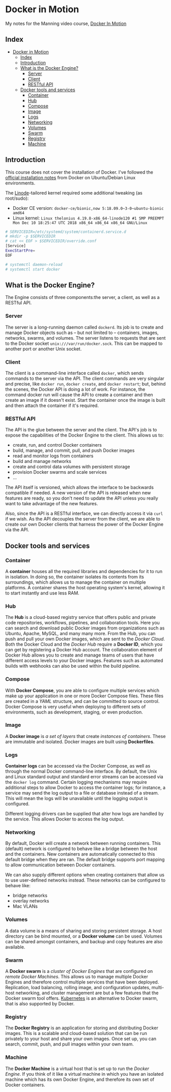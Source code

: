 # Docker in Motion

My notes for the Manning video course, [Docker In Motion][1]

## Index

- [Docker in Motion](#docker-in-motion)
  - [Index](#index)
  - [Introduction](#introduction)
  - [What is the Docker Engine?](#what-is-the-docker-engine)
    - [Server](#server)
    - [Client](#client)
    - [RESTful API](#restful-api)
  - [Docker tools and services](#docker-tools-and-services)
    - [Container](#container)
    - [Hub](#hub)
    - [Compose](#compose)
    - [Image](#image)
    - [Logs](#logs)
    - [Networking](#networking)
    - [Volumes](#volumes)
    - [Swarm](#swarm)
    - [Registry](#registry)
    - [Machine](#machine)

## Introduction

This course does not cover the installation of Docker. I've followed the [official installation notes][2] from Docker on Ubuntu/Debian Linux environments.

The [Linode][3]-tailored kernel required some additional tweaking (as root/sudo):

- Docker CE version: `docker-ce/bionic,now 5:18.09.0~3-0~ubuntu-bionic amd64`
- Linux kernel: `Linux thelonius 4.19.8-x86_64-linode120 #1 SMP PREEMPT Mon Dec 10 18:25:47 UTC 2018 x86_64 x86_64 x86_64 GNU/Linux`
  
```Bash
# SERVICEDIR=/etc/systemd/system/containerd.service.d
# mkdir -p $SERVICEDIR
# cat << EOF > $SERVICEDIR/override.conf
[Service]
ExecStartPre=
EOF

# systemctl daemon-reload
# systemctl start docker
```

## What is the Docker Engine?

The Engine consists of three components:the server, a client, as well as a RESTful API.

### Server

The server is a long-running daemon called `dockerd`. Its job is to create and manage Docker objects such as – but not limited to – containers, images, networks, swarms, and volumes. The server listens to requests that are sent to the Docker socket `unix:///var/run/docker.sock`. This can be mapped to another port or another Unix socket.

### Client

The client is a command-line interface called `docker`, which sends commands to the server via the API. The client commands are very singular and precise, like `docker run`, `docker create`, and `docker restart`; but, behind the scenes, the Docker API is doing a lot of work. For instance, the command docker run will cause the API to create a container and then create an image if it doesn't exist. Start the container once the image is built and then attach the container if it's required.

### RESTful API

The API is the glue between the server and the client. The API's job is to expose the capabilities of the Docker Engine to the client. This allows us to:

- create, run, and control Docker containers
- build, manage, and commit, pull, and push Docker images
- read and monitor logs from containers
- build and manage networks
- create and control data volumes with persistent storage
- provision Docker swarms and scale services
- ...

 The API itself is versioned, which allows the interface to be backwards compatible if needed. A new version of the API is released when new features are ready, so you don't need to update the API unless you really want to take advantage of the new features. 
 
 Also, since the API is a RESTful interface, we can directly access it via `curl` if we wish. As the API decouples the server from the client, we are able to create our own Docker clients that harness the power of the Docker Engine via the API.

## Docker tools and services

### Container

A **container** houses all the required libraries and dependencies for it to run in isolation. In doing so, the container isolates its contents from its surroundings, which allows us to manage the container on multiple platforms. A container shares the host operating system's kernel, allowing it to start instantly and use less RAM.

### Hub

The **Hub** is a cloud-based registry service that offers public and private code repositories, workflows, pipelines, and collaboration tools. Here you can search and download public Docker images from organizations such as Ubuntu, Apache, MySQL, and many many more. From the Hub, you can push and pull your own Docker images, which are sent to the *Docker Cloud*. Both the Docker Cloud and the *Docker Hub* require a **Docker ID**, which you can get by registering a Docker Hub account. The collaboration element of Docker Hub allows you to create and manage teams of users that have different access levels to your Docker images. Features such as automated builds with webhooks can also be used within the build pipeline.

### Compose

With **Docker Compose**, you are able to configure multiple services which make up your application in one or more Docker Compose files. These files are created in a *YAML* structure, and can be committed to source control. Docker Compose is very useful when deploying to different sets of environments, such as development, staging, or even production.

### Image

A **Docker image** is *a set of layers* that create *instances of containers*. These are immutable and isolated. Docker images are built using **Dockerfiles**.

### Logs

**Container logs** can be accessed via the Docker Compose, as well as through the normal Docker command-line interface. By default, the Unix and Linux standard output and standard error streams can be accessed via the `docker log` command. Certain logging mechanisms may require additional steps to allow Docker to access the container logs; for instance, a service may send the log output to a file or database instead of a stream. This will mean the logs will be unavailable until the logging output is configured.

Different logging drivers can be supplied that alter how logs are handled by the service. This allows Docker to access the log output.

### Networking

By default, Docker will create a network between running containers. This (default) network is configured to behave like a bridge between the host and the containers. New containers are automatically connected to this default bridge when they are ran. The default bridge supports port mapping to allow communication between Docker containers.

We can also supply different options when creating containers that allow us to use user-defined networks instead. These networks can be configured to behave like:

- bridge networks
- overlay networks
- Mac VLANs

### Volumes

A data volume is a means of sharing and storing persistent storage. A host directory can be bind mounted, or a **Docker volume** can be used. Volumes can be shared amongst containers, and backup and copy features are also available.

### Swarm

A **Docker swarm** is a *cluster of Docker Engines* that are configured on *remote Docker Machines*. This allows us to manage multiple Docker Engines and therefore control multiple services that have been deployed. Replication, load balancing, rolling image, and configuration updates, multi-host networking, and cluster management are but a few features that the Docker swarm tool offers. [Kubernetes][4] is an alternative to Docker swarm, that is also supported by Docker.

### Registry

The **Docker Registry** is an application for storing and distributing Docker images. This is a scalable and cloud-based solution that can be run privately to your host and share your own images. Once set up, you can search, commit, push, and pull images within your own team.

### Machine

The **Docker Machine** is a virtual host that is set up to run the *Docker Engine*. If you think of it like a virtual machine in which you have an isolated machine which has its own Docker Engine, and therefore its own set of Docker containers.

[1]: https://www.manning.com/livevideo/docker
[2]: https://docs.docker.com/install/linux/docker-ce/ubuntu/
[3]: https://www.linode.com/
[4]: https://kubernetes.io/